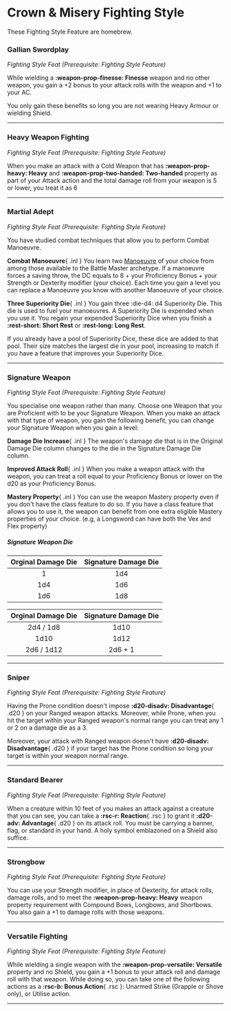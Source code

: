 # Crown & Misery Fighting Style

These Fighting Style Feature are homebrew.



### Gallian Swordplay

*Fighting Style Feat (Prerequisite: Fighting Style Feature)*

While wielding a **:weapon-prop-finesse: Finesse** weapon and no other weapon, you gain a +2 bonus to your attack rolls with the weapon and +1 to your AC. 

You only gain these benefits so long you are not wearing Heavy Armour or wielding Shield.

---

### Heavy Weapon Fighting

*Fighting Style Feat (Prerequisite: Fighting Style Feature)*  

When you make an attack with a Cold Weapon that has **:weapon-prop-heavy: Heavy** and **:weapon-prop-two-handed: Two-handed** property as part of your Attack action and the total damage roll from your weapon is 5 or lower, you treat it as 6

---

### Martial Adept

*Fighting Style Feat (Prerequisite: Fighting Style Feature)*

You have studied combat techniques that allow you to perform Combat Manoeuvre.

**Combat Manoeuvre**{ .inl } You learn two [Manoeuvre](../../class-options/fighter-manoeuvre.md) of your choice from among those available to the Battle Master archetype. If a manoeuvre forces a saving throw, the DC equals to 8 + your Proficiency Bonus + your Strength or Dexterity modifier (your choice). Each time you gain a level you can replace a Manoeuvre you know with another Manoeuvre of your choice.

**Three Superiority Die**{ .inl } You gain three :die-d4: d4 Superiority Die. This die is used to fuel your manoeuvres. A Superiority Die is expended when you use it. You regain your expended Superiority Dice when you finish a **:rest-short: Short Rest** or **:rest-long: Long Rest**.

If you already have a pool of Superiority Dice, these dice are added to that pool. Their size matches the largest die in your pool, increasing to match if you have a feature that improves your Superiority Dice.

---

### Signature Weapon

*Fighting Style Feat (Prerequisite: Fighting Style Feature)*

You specialise one weapon rather than many. Choose one Weapon that you are Proficient with to be your Signature Weapon. When you make an attack with that type of weapon, you gain the following benefit, you can change your Signature Weapon when you gain a level:

**Damage Die Increase**{ .inl } The weapon's damage die that is in the Original Damage Die column changes to the die in the Signature Damage Die column.

**Improved Attack Roll**{ .inl } When you make a weapon attack with the weapon, you can treat a roll equal to your Proficiency Bonus or lower on the d20 as your Proficiency Bonus.

**Mastery Property**{ .inl } You can use the weapon Mastery property even if you don't have the class feature to do so. If you have a class feature that allows you to use it, the weapon can benefit from one extra eligible Mastery properties of your choice. (e.g, a Longsword can have both the Vex and Flex property)

##### Signature Weapon Die

<div class="grid" markdown>

| Orginal Damage Die | Signature Damage Die |
|:-:|:-:|
| 1 | 1d4 |
| 1d4 | 1d6 |
| 1d6 | 1d8 |

| Orginal Damage Die | Signature Damage Die |
|:-:|:-:|
| 2d4 / 1d8 | 1d10 |
| 1d10 | 1d12 |
| 2d6 / 1d12 | 2d6 + 1 |

</div>

---

### Sniper

*Fighting Style Feat (Prerequisite: Fighting Style Feature)*  

Having the Prone condition doesn't impose **:d20-disadv: Disadvantage**{ .d20 } on your Ranged weapon attacks. Moreover, while Prone, when you hit the target within your Ranged weapon's normal range you can treat any 1 or 2 on a damage die as a 3.

Moreover, your attack with Ranged weapon doesn't have **:d20-disadv: Disadvantage**{ .d20 } if your target has the Prone condition so long your target is within your weapon normal range.

---

### Standard Bearer

*Fighting Style Feat (Prerequisite: Fighting Style Feature)*

When a creature within 10 feet of you makes an attack against a creature that you can see, you can take a **:rsc-r: Reaction**{ .rsc } to grant it **:d20-adv: Advantage**{ .d20 } on its attack roll. You must be carrying a banner, flag, or standard in your hand. A holy symbol emblazoned on a Shield also suffice.

---

### Strongbow

*Fighting Style Feat (Prerequisite: Fighting Style Feature)*

You can use your Strength modifier, in place of Dexterity, for attack rolls, damage rolls, and to meet the **:weapon-prop-heavy: Heavy** weapon property requirement with Compound Bows, Longbows, and Shortbows. You also gain a +1 to damage rolls with those weapons.

---

### Versatile Fighting

*Fighting Style Feat (Prerequisite: Fighting Style Feature)*

While wielding a single weapon with the **:weapon-prop-versatile: Versatile** property and no Shield, you gain a +1 bonus to your attack roll and damage roll with that weapon. While doing so, you can take one of the following actions as a **:rsc-b: Bonus Action**{ .rsc }: Unarmed Strike (Grapple or Shove only), or Utilise action.

---